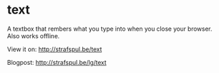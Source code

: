 # text

A textbox that rembers what you type into when you close your browser. Also works offline.

View it on: http://strafspul.be/text

Blogpost: http://strafspul.be/lg/text




